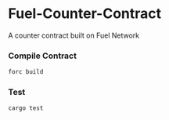 # Fuel-Counter-Contract
A counter contract built on Fuel Network

### Compile Contract

```zsh
forc build
```

### Test 

```zsh
cargo test
```